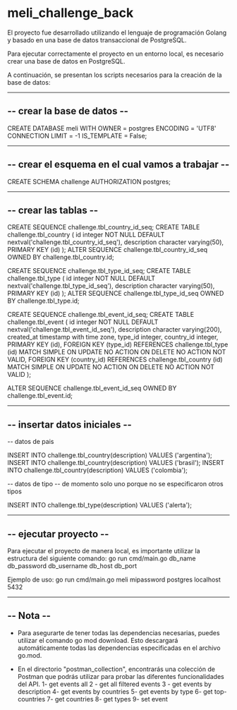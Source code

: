 # meli_challenge_back

El proyecto fue desarrollado utilizando el lenguaje de programación Golang y basado en una base de datos transaccional de PostgreSQL.

Para ejecutar correctamente el proyecto en un entorno local, es necesario crear una base de datos en PostgreSQL. 

A continuación, se presentan los scripts necesarios para la creación de la base de datos:

-------------------------------------------------- 
--            crear la base de datos            --
--------------------------------------------------

CREATE DATABASE meli
    WITH
    OWNER = postgres
    ENCODING = 'UTF8'
    CONNECTION LIMIT = -1
    IS_TEMPLATE = False;

-------------------------------------------------- 
-- crear el esquema en el cual vamos a trabajar --
--------------------------------------------------

CREATE SCHEMA challenge
    AUTHORIZATION postgres;

-------------------------------------------------- 
--               crear las tablas               --
--------------------------------------------------

CREATE SEQUENCE challenge.tbl_country_id_seq;
CREATE TABLE challenge.tbl_country
(
    id integer NOT NULL DEFAULT nextval('challenge.tbl_country_id_seq'),
    description character varying(50),
    PRIMARY KEY (id)
);
ALTER SEQUENCE challenge.tbl_country_id_seq
OWNED BY challenge.tbl_country.id;

CREATE SEQUENCE challenge.tbl_type_id_seq;
CREATE TABLE challenge.tbl_type
(
    id integer NOT NULL DEFAULT nextval('challenge.tbl_type_id_seq'),
    description character varying(50),
    PRIMARY KEY (id)
);
ALTER SEQUENCE challenge.tbl_type_id_seq
OWNED BY challenge.tbl_type.id;


CREATE SEQUENCE challenge.tbl_event_id_seq;
CREATE TABLE challenge.tbl_event
(
    id integer NOT NULL DEFAULT nextval('challenge.tbl_event_id_seq'),
    description character varying(200),
    created_at timestamp with time zone,
    type_id integer,
    country_id integer,
    PRIMARY KEY (id),
    FOREIGN KEY (type_id)
        REFERENCES challenge.tbl_type (id) MATCH SIMPLE
        ON UPDATE NO ACTION
        ON DELETE NO ACTION
        NOT VALID,
    FOREIGN KEY (country_id)
        REFERENCES challenge.tbl_country (id) MATCH SIMPLE
        ON UPDATE NO ACTION
        ON DELETE NO ACTION
        NOT VALID
);

ALTER SEQUENCE challenge.tbl_event_id_seq
OWNED BY challenge.tbl_event.id;

-------------------------------------------------- 
--           insertar datos iniciales           --
--------------------------------------------------

-- datos de pais

INSERT INTO challenge.tbl_country(description) VALUES ('argentina');
INSERT INTO challenge.tbl_country(description) VALUES ('brasil');
INSERT INTO challenge.tbl_country(description) VALUES ('colombia');

-- datos de tipo
-- de momento solo uno porque no se especificaron otros tipos

INSERT INTO challenge.tbl_type(description) VALUES ('alerta');



-------------------------------------------------- 
--              ejecutar proyecto               --
--------------------------------------------------
Para ejecutar el proyecto de manera local, es importante utilizar la estructura del siguiente comando:
  go run cmd/main.go db_name db_password db_username db_host db_port

Ejemplo de uso: 
  go run cmd/main.go meli mipassword postgres localhost 5432


-------------------------------------------------- 
--                      Nota                    --
--------------------------------------------------
  -  Para asegurarte de tener todas las dependencias necesarias, puedes utilizar el comando go mod download.
     Esto descargará automáticamente todas las dependencias especificadas en el archivo go.mod.
     
  -  En el directorio "postman_collection", encontrarás una colección de Postman que podrás utilizar para probar las diferentes funcionalidades del API. 
      1- get events all
      2 - get all filtered events
      3 - get events by description
      4- get events by countries
      5- get events by type
      6- get top-countries
      7- get countries
      8- get types
      9- set event
     


